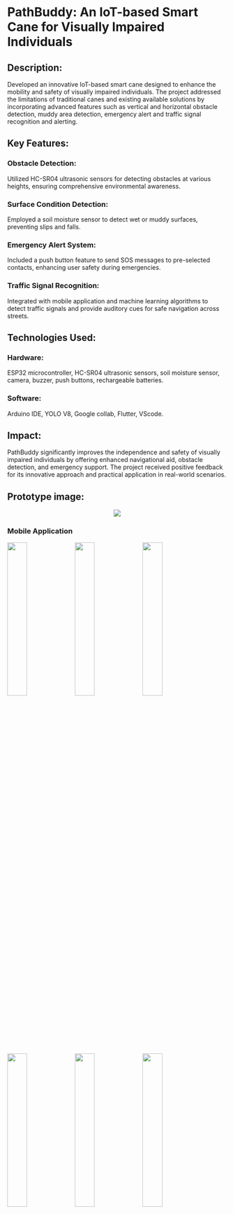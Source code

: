 # PathBuddy: An IoT-based Smart Cane for Visually Impaired Individuals

## Description:
Developed an innovative IoT-based smart cane designed to enhance the mobility and safety of visually impaired individuals. The project addressed the limitations of traditional canes and existing available solutions by incorporating advanced features such as vertical and horizontal obstacle detection, muddy area detection, emergency alert and traffic signal recognition and alerting.

## Key Features:

### Obstacle Detection: 
Utilized HC-SR04 ultrasonic sensors for detecting obstacles at various heights, ensuring comprehensive environmental awareness.

### Surface Condition Detection: 
Employed a soil moisture sensor to detect wet or muddy surfaces, preventing slips and falls.

### Emergency Alert System: 
Included a push button feature to send SOS messages to pre-selected contacts, enhancing user safety during emergencies.

### Traffic Signal Recognition: 
Integrated with mobile application and machine learning algorithms to detect traffic signals and provide auditory cues for safe navigation across streets.

## Technologies Used:

### Hardware: 
ESP32 microcontroller, HC-SR04 ultrasonic sensors, soil moisture sensor, camera, buzzer, push buttons, rechargeable batteries.
### Software: 
Arduino IDE, YOLO V8, Google collab, Flutter, VScode.
## Impact:
PathBuddy significantly improves the independence and safety of visually impaired individuals by offering enhanced navigational aid, obstacle detection, and emergency support. The project received positive feedback for its innovative approach and practical application in real-world scenarios.

## Prototype image:
<p align="center">
  
  <img src="https://github.com/GuruprasadKokare/Pathbuddy_smart_cane/assets/109871757/9a33d058-ac64-47ea-8606-0cd11d0f0429">
</p>

### Mobile Application
<img src="https://github.com/GuruprasadKokare/Pathbuddy_smart_cane/assets/109871757/253b8ecd-064e-4a15-a26e-693cf569915a" style= "width:30%">
<img src="https://github.com/GuruprasadKokare/Pathbuddy_smart_cane/assets/109871757/1255314e-a817-4824-a1be-0762691a5253" style= "width:30%">
<img src="https://github.com/GuruprasadKokare/Pathbuddy_smart_cane/assets/109871757/47f1a294-69e0-4faa-9959-c660d75f38df" style= "width:30%">

<img src="https://github.com/GuruprasadKokare/Pathbuddy_smart_cane/assets/109871757/8ee60c7d-c303-4fd8-bf5c-5de84a684e34" style= "width:30%">
<img src="https://github.com/GuruprasadKokare/Pathbuddy_smart_cane/assets/109871757/742b77dd-0a46-4e61-8f44-324fd21f4f37" style= "width:30%">
<img src="https://github.com/GuruprasadKokare/Pathbuddy_smart_cane/assets/109871757/cfe111ee-9ad7-4e1d-a461-22ca8b6d069d" style= "width:30%">






